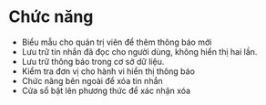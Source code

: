 # Chức năng
- Biểu mẫu cho quản trị viên để thêm thông báo mới
- Lưu trữ tin nhắn đã đọc cho người dùng, không hiển thị hai lần.
- Lưu trữ thông báo trong cơ sở dữ liệu.
- Kiểm tra đơn vị cho hành vi hiển thị thông báo
- Chức năng bên ngoài để xóa tin nhắn
- Cửa sổ bật lên phương thức để xác nhận xóa